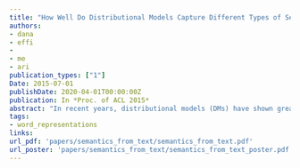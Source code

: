 ```yaml
---
title: "How Well Do Distributional Models Capture Different Types of Semantic Knowledge?"
authors:
- dana
- effi
- 
- me
- ari
publication_types: ["1"]
Date: 2015-07-01
publishDate: 2020-04-01T00:00:00Z
publication: In *Proc. of ACL 2015*
abstract: "In recent years, distributional models (DMs) have shown great success in representing lexical semantics. In this work we show that the extent to which DMs represent semantic knowledge is highly dependent on the type of knowledge. We pose the task of predicting properties of concrete nouns in a supervised setting, and compare between learning taxonomic properties (e.g., animacy) and attributive properties (e.g., size, color). We employ four state-of-the-art DMs as sources of feature representation for this task, and show that they all yield poor results when tested on attributive properties, achieving no more than an average F-score of 0.37 in the binary property prediction task, compared to 0.73 on taxonomic properties. Our results suggest that the distributional hypothesis may not be equally applicable to all types of semantic information."
tags:
- word_representations
links:
url_pdf: 'papers/semantics_from_text/semantics_from_text.pdf'
url_poster: 'papers/semantics_from_text/semantics_from_text_poster.pdf'
---
```

